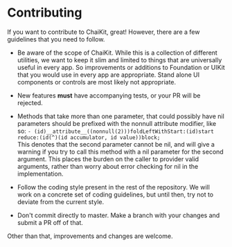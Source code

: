 Contributing
===========

If you want to contribute to ChaiKit, great! However, there are a few guidelines that you need to follow.

* Be aware of the scope of ChaiKit. While this is a collection of different utilities, we want to keep it slim and limited to things that are universally useful in every app. So improvements or additions to Foundation or UIKit that you would use in every app are appropriate. Stand alone UI components or controls are most likely not appropriate.

* New features __must__ have accompanying tests, or your PR will be rejected.

* Methods that take more than one parameter, that could possibly have nil parameters should be prefixed with the nonnull attribute modifier, like so: `- (id)__attribute__((nonnull(2)))foldLeftWithStart:(id)start reduce:(id(^)(id accumulator, id value))block;` <br> This denotes that the second parameter cannot be nil, and will give a warning if you try to call this method with a nil parameter for the second argument. This places the burden on the caller to provider valid arguments, rather than worry about error checking for nil in the implementation.

* Follow the coding style present in the rest of the repository. We will work on a concrete set of coding guidelines, but until then, try not to deviate from the current style.

* Don't commit directly to master. Make a branch with your changes and submit a PR off of that. 

Other than that, improvements and changes are welcome.
